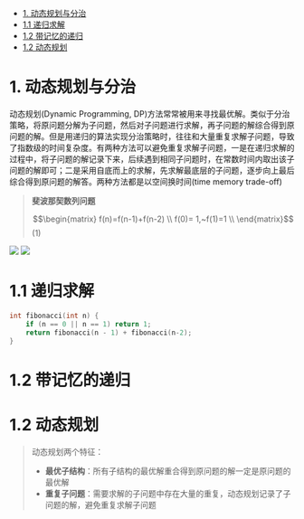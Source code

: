 <!-- TOC -->

- [1. 动态规划与分治](#1-动态规划与分治)
- [1.1 递归求解](#11-递归求解)
- [1.2 带记忆的递归](#12-带记忆的递归)
- [1.2 动态规划](#12-动态规划)

<!-- /TOC -->
# 1. 动态规划与分治
动态规划(Dynamic Programming, DP)方法常常被用来寻找最优解。类似于分治策略，将原问题分解为子问题，然后对子问题进行求解，再子问题的解综合得到原问题的解。但是用递归的算法实现分治策略时，往往和大量重复求解子问题，导致了指数级的时间复杂度。有两种方法可以避免重复求解子问题，一是在递归求解的过程中，将子问题的解记录下来，后续遇到相同子问题时，在常数时间内取出该子问题的解即可；二是采用自底而上的求解，先求解最底层的子问题，逐步向上最后综合得到原问题的解答。两种方法都是以空间换时间(time memory trade-off)

> **斐波那契数列问题**
> 
> $$\begin{matrix}
f(n)=f(n-1)+f(n-2) \\
f(0)= 1,~f(1)=1 \\
\end{matrix}$$(1)

<img src = "http://shengfazhu.com/wp-content/uploads/2018/09/IMG_20140908_133434.jpg">

<img src = "https://timgsa.baidu.com/timg?image&quality=80&size=b9999_10000&sec=1539410389301&di=25b4292de029f42049f8bf3b9d4c023f&imgtype=0&src=http%3A%2F%2Fp3.qhimg.com%2Ft017285b30c6f15af6e.jpg">

# 1.1 递归求解
```cpp
int fibonacci(int n) {
    if (n == 0 || n == 1) return 1;
    return fibonacci(n - 1) + fibonacci(n-2);
}
```


# 1.2 带记忆的递归

# 1.2 动态规划 
> 动态规划两个特征：
> - **最优子结构**：所有子结构的最优解重合得到原问题的解一定是原问题的最优解
> - **重复子问题**：需要求解的子问题中存在大量的重复，动态规划记录了子问题的解，避免重复求解子问题